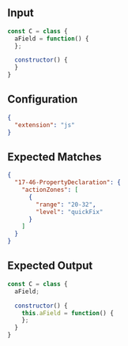 
## Input
```javascript input
const C = class {
  aField = function() {
  };

  constructor() {
  }
}
```

## Configuration
```json configuration
{
  "extension": "js"
}
```

## Expected Matches
```json expected matches
{
  "17-46-PropertyDeclaration": {
    "actionZones": [
      {
        "range": "20-32",
        "level": "quickFix"
      }
    ]
  }
}
```

## Expected Output
```javascript expected output
const C = class {
  aField;

  constructor() {
    this.aField = function() {
    };
  }
}
```
